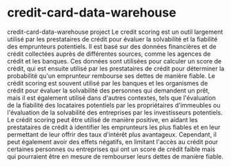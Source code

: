 # credit-card-data-warehouse
credit-card-data-warehouse project
Le credit scoring est un outil largement utilisé par les prestataires de crédit pour évaluer la solvabilité et la fiabilité des emprunteurs potentiels. Il est basé sur des données financières et de crédit collectées auprès de différentes sources, comme les agences de crédit et les banques. Ces données sont utilisées pour calculer un score de crédit, qui est ensuite utilisé par les prestataires de crédit pour déterminer la probabilité qu'un emprunteur rembourse ses dettes de manière fiable.
Le crédit scoring est souvent utilisé par les banques et les organismes de crédit pour évaluer la solvabilité des personnes qui demandent un prêt, mais il est également utilisé dans d'autres contextes, tels que l'évaluation de la fiabilité des locataires potentiels par les propriétaires d'immeubles ou l'évaluation de la solvabilité des entreprises par les investisseurs potentiels.
Le crédit scoring peut être utilisé de manière positive, en aidant les prestataires de crédit à identifier les emprunteurs les plus fiables et en leur permettant de leur offrir des taux d'intérêt plus avantageux. Cependant, il peut également avoir des effets négatifs, en limitant l'accès au crédit pour certaines personnes ou entreprises qui ont un score de crédit faible mais qui pourraient être en mesure de rembourser leurs dettes de manière fiable.
